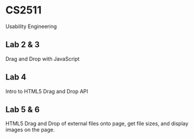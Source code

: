 # CS2511
Usability Engineering

## Lab 2 & 3

Drag and Drop with JavaScript

## Lab 4

Intro to HTML5 Drag and Drop API

## Lab 5 & 6

HTML5 Drag and Drop of external files onto page, get file sizes, and display images on the page.
